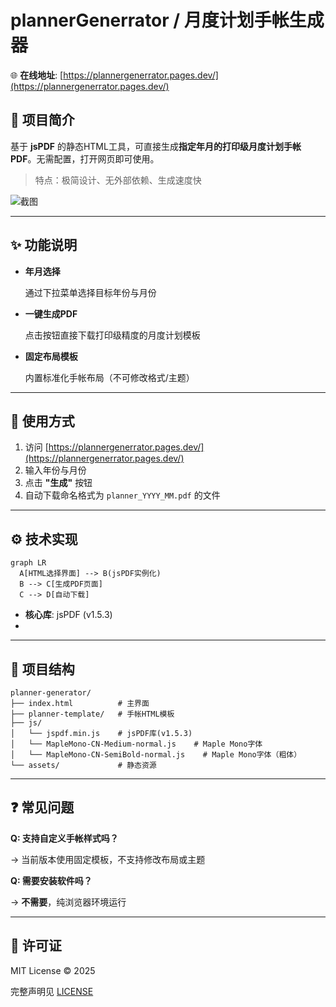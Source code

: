 # plannerGenerrator / 月度计划手帐生成器

🌐 **在线地址**: [https://plannergenerrator.pages.dev/](https://plannergenerrator.pages.dev/)

## 🌟 项目简介

基于 **jsPDF** 的静态HTML工具，可直接生成**指定年月的打印级月度计划手帐PDF**。无需配置，打开网页即可使用。

> 特点：极简设计、无外部依赖、生成速度快

![截图]()

---

## ✨ 功能说明

* **年月选择**

  通过下拉菜单选择目标年份与月份
* **一键生成PDF**

  点击按钮直接下载打印级精度的月度计划模板
* **固定布局模板**

  内置标准化手帐布局（不可修改格式/主题）

---

## 🚀 使用方式

1. 访问 [https://plannergenerrator.pages.dev/](https://plannergenerrator.pages.dev/)
2. 输入年份与月份
3. 点击 **"生成"** 按钮
4. 自动下载命名格式为 `planner_YYYY_MM.pdf` 的文件

---

## ⚙️ 技术实现

```
graph LR
  A[HTML选择界面] --> B(jsPDF实例化)
  B --> C[生成PDF页面]
  C --> D[自动下载]
```

* **核心库**: jsPDF (v1.5.3)
* 

---

## 📄 项目结构

```
planner-generator/
├── index.html          # 主界面
├── planner-template/   # 手帐HTML模板 
├── js/
│   └── jspdf.min.js    # jsPDF库(v1.5.3)
│   └── MapleMono-CN-Medium-normal.js    # Maple Mono字体
│   └── MapleMono-CN-SemiBold-normal.js    # Maple Mono字体（粗体）
└── assets/             # 静态资源
```

---

## ❓ 常见问题

**Q: 支持自定义手帐样式吗？**

→ 当前版本使用固定模板，不支持修改布局或主题

**Q: 需要安装软件吗？**

→ **不需要**，纯浏览器环境运行

---

## 📜 许可证

MIT License © 2025

完整声明见 [LICENSE](https://github.com/yourname/planner-generator/blob/main/LICENSE)
